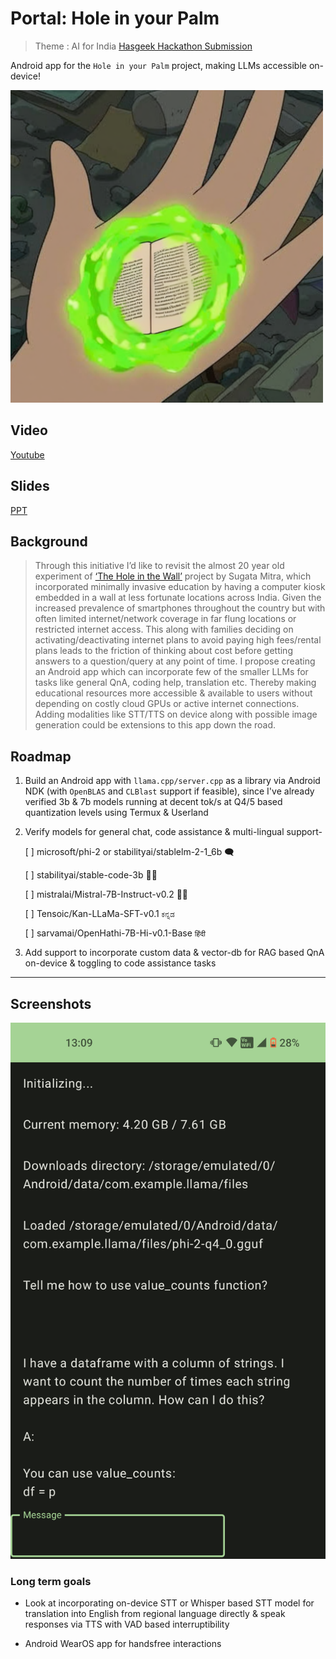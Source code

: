 # Portal: Hole in your Palm
>Theme : AI for India [Hasgeek Hackathon Submission](http://has.gy/W7bW)

Android app for the ```Hole in your Palm``` project, making LLMs accessible on-device!

<img src="https://raw.githubusercontent.com/iakashpaul/iakashpaul.github.io/master/assets/images/image-hole-in-palm.png" width="500px">

## Video

[Youtube](https://youtu.be/EY1_139uccc)

## Slides

[PPT](https://docs.google.com/presentation/d/1vd319CIffL_MaXt-FbTPDNMprASr_-WR/edit?usp=sharing&ouid=116547059781397399357&rtpof=true&sd=true)

## Background 

> Through this initiative I’d like to revisit the almost 20 year old experiment of [‘The Hole in the Wall’](https://en.wikipedia.org/wiki/Minimally_invasive_education) project by Sugata Mitra, which incorporated minimally invasive education by having a computer kiosk embedded in a wall at less fortunate locations across India.
Given the increased prevalence of smartphones throughout the country but with often limited internet/network coverage in far flung locations or restricted internet access. This along with families deciding on activating/deactivating internet plans to avoid paying high fees/rental plans leads to the friction of thinking about cost before getting answers to a question/query at any point of time.
I propose creating an Android app which can incorporate few of the smaller LLMs for tasks like general QnA, coding help, translation etc. Thereby making educational resources more accessible & available to users without depending on costly cloud GPUs or active internet connections. Adding modalities like STT/TTS on device along with possible image generation could be extensions to this app down the road.

## Roadmap

1. Build an Android app with ```llama.cpp/server.cpp``` as a library via Android NDK (with ```OpenBLAS``` and ```CLBlast``` support if feasible), since I've already verified 3b & 7b models running at decent tok/s at Q4/5 based quantization levels using Termux & Userland

2. Verify models for general chat, code assistance & multi-lingual support-
   
   [ ] microsoft/phi-2 or stabilityai/stablelm-2-1_6b 🗨️
   
   [ ] stabilityai/stable-code-3b 👨‍💻

   [ ] mistralai/Mistral-7B-Instruct-v0.2 👨‍🏫

   [ ] Tensoic/Kan-LLaMa-SFT-v0.1 ```ಕನ್ನಡ```

   [ ] sarvamai/OpenHathi-7B-Hi-v0.1-Base ```हिंदी```

4. Add support to incorporate custom data & vector-db for RAG based QnA on-device & toggling to code assistance tasks
   
<hr>

## Screenshots

<img src="android-app-initial-screen.png">

### Long term goals

* Look at incorporating on-device STT or Whisper based STT model for translation into English from regional language directly & speak responses via TTS with VAD based interruptibility

* Android WearOS app for handsfree interactions
